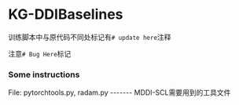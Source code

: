 # KG-DDIBaselines

训练脚本中与原代码不同处标记有`# update here`注释
<br/>

注意`# Bug Here`标记

### Some instructions

File: pytorchtools.py, radam.py ------- MDDI-SCL需要用到的工具文件

